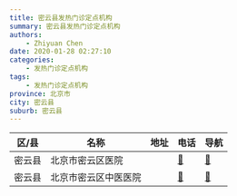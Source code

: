 ```yaml
---
title: 密云县发热门诊定点机构
summary: 密云县发热门诊定点机构
authors: 
    - Zhiyuan Chen
date: 2020-01-28 02:27:10
categories: 
    - 发热门诊定点机构
tags: 
    - 发热门诊定点机构
province: 北京市
city: 密云县
suburb: 密云县
---
```


|  区/县  |  名称  |  地址  |  电话  |  导航  |
|------|-------|------|------|------|
|  密云县  |  北京市密云区医院  |    |  [🧭](https://ditu.amap.com/search?query=北京市密云区医院)  |  [🧭](https://ditu.amap.com/search?query=北京市密云区医院)  
|  密云县  |  北京市密云区中医医院  |    |  [🧭](https://ditu.amap.com/search?query=北京市密云区中医医院)  |  [🧭](https://ditu.amap.com/search?query=北京市密云区中医医院)  

